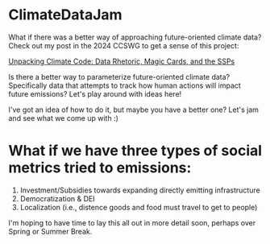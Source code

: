 # ClimateDataJam
What if there was a better way of approaching future-oriented climate data? Check out my post in the 2024 CCSWG to get a sense of this project:

[Unpacking Climate Code: Data Rhetoric, Magic Cards, and the SSPs](https://wg.criticalcodestudies.com/index.php?p=/discussion/177/code-critique-unpacking-climate-code-data-rhetoric-magic-cards-and-the-ssps)

Is there a better way to parameterize future-oriented climate data? Specifically data that attempts to track how human actions will impact future emissions? Let's play around with ideas here! 

I've got an idea of how to do it, but maybe you have a better one? Let's jam and see what we come up with :)

# What if we have three types of social metrics tried to emissions:
1) Investment/Subsidies towards expanding directly emitting infrastructure
2) Democratization & DEI
3) Localization (i.e., distence goods and food must travel to get to people)

I'm hoping to have time to lay this all out in more detail soon, perhaps over Spring or Summer Break.
